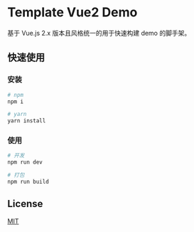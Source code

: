 # Template Vue2 Demo

基于 Vue.js 2.x 版本且风格统一的用于快速构建 demo 的脚手架。


## 快速使用

### 安装

```bash
# npm
npm i

# yarn
yarn install
```

### 使用

```bash
# 开发
npm run dev

# 打包
npm run build
```


## License

[MIT](/LICENSE)
